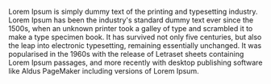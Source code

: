Lorem Ipsum is simply dummy text of the printing and typesetting industry. Lorem Ipsum 
has been the industry's standard dummy text ever since the 1500s, when an unknown printer 
took a galley of type and scrambled it to make a type specimen book. 
It has survived not only five centuries, but also the leap into electronic typesetting, 
remaining essentially unchanged. It was popularised in the 1960s with the release of 
Letraset sheets containing Lorem Ipsum passages, and more recently with desktop 
publishing software like Aldus PageMaker including versions of Lorem Ipsum.
    